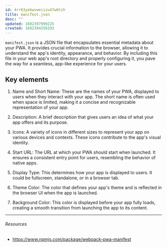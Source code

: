 ```yaml
---
id: 4rr63yebwvweiizu47w6tzh
title: manifest.json
desc: ""
updated: 1692397999225
created: 1692394256193
---
```


`manifest.json` is a JSON file that encapsulates essential metadata about your PWA. It provides crucial information to the browser, allowing it to understand the app's identity, appearance, and behavior. By including this file in your web app's root directory and properly configuring it, you pave the way for a seamless, app-like experience for your users.

## Key elements

1. Name and Short Name: These are the names of your PWA, displayed to users when they interact with your app. The short name is often used when space is limited, making it a concise and recognizable representation of your app.

2. Description: A brief description that gives users an idea of what your app offers and its purpose.

3. Icons: A variety of icons in different sizes to represent your app on various devices and contexts. These icons contribute to the app's visual identity.

4. Start URL: The URL at which your PWA should start when launched. It ensures a consistent entry point for users, resembling the behavior of native apps.

5. Display Type: This determines how your app is displayed to users. It could be fullscreen, standalone, or in a browser tab.

6. Theme Color: The color that defines your app's theme and is reflected in the browser UI when the app is launched.

7. Background Color: This color is displayed before your app fully loads, creating a smooth transition from launching the app to its content.

---

###### Resources

- https://www.npmjs.com/package/webpack-pwa-manifest

